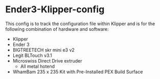 # Ender3-Klipper-config

This config is to track the configuration file within Klipper and is for the following combination of hardware and software:
* Klipper
* Ender 3
* BIGTREETECH skr mini e3 v2
* Legit BLTouch v3.1
* Microswiss Direct Drive extruder
  * All metal hotend
* WhamBam 235 x 235 Kit with Pre-Installed PEX Build Surface
